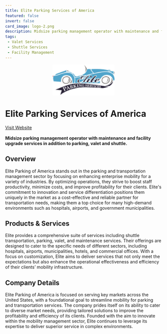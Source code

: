 ```yaml
---
title: Elite Parking Services of America
featured: false
invert: false
card_image: logo-2.png
description: Midsize parking management operator with maintenance and facility upgrade services in addition to parking, valet and shuttle.
tags: 
 - Valet Services
 - Shuttle Services
 - Facility Management
---
```


<div align="center">
<a href="https://eliteparkingofamerica.com/">
<img src="logo-2.png" alt="Logo" style="min-width: 200px; max-width: 600px; height: auto;" >
</a>
</div>

# Elite Parking Services of America
<a href="https://eliteparkingofamerica.com/">Visit Website</a>
<br>
<br>
**Midsize parking management operator with maintenance and facility upgrade services in addition to parking, valet and shuttle.**

## Overview
Elite Parking of America stands out in the parking and transportation management sector by focusing on enhancing enterprise mobility for a variety of industries. By optimizing operations, they strive to boost staff productivity, minimize costs, and improve profitability for their clients. Elite's commitment to innovation and service differentiation positions them uniquely in the market as a cost-effective and reliable partner for transportation needs, making them a top choice for many high-demand environments such as hospitals, airports, and government municipalities.
## Products & Services 
Elite provides a comprehensive suite of services including shuttle transportation, parking, valet, and maintenance services. Their offerings are designed to cater to the specific needs of different sectors, including hospitals, airports, municipalities, hotels, and commercial offices. With a focus on customization, Elite aims to deliver services that not only meet the expectations but also enhance the operational effectiveness and efficiency of their clients’ mobility infrastructure.
## Company Details 
Elite Parking of America is focused on serving key markets across the United States, with a foundational goal to streamline mobility for parking and transportation services. The company prides itself on its ability to cater to diverse market needs, providing tailored solutions to improve the profitability and efficiency of its clients. Founded with the aim to innovate within the mobility management sector, Elite continues to leverage its expertise to deliver superior service in complex environments.

